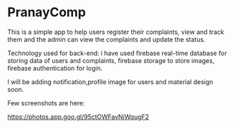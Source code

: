 # PranayComp

This is a simple app to help users register their complaints, view and track them
and the admin can view the complaints and update the status.

Technology used for back-end:
i have used firebase real-time database for storing data of users and complaints, firebase storage to store images,
firebase authentication for login.

I will be adding notification,profile image for users and material design soon.

Few screenshots are here:

https://photos.app.goo.gl/95ctOWFavNiWqugF2

